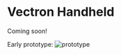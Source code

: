 # Vectron Handheld

Coming soon!

Early prototype:
![prototype](https://raw.githubusercontent.com/nickbild/vectron_handheld/master/media/prototype_sm.jpg)
